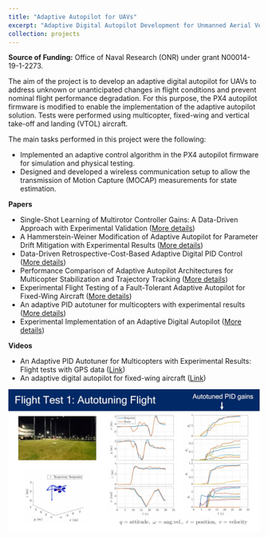 ```yaml
---
title: "Adaptive Autopilot for UAVs"
excerpt: "Adaptive Digital Autopilot Development for Unmanned Aerial Vehicles (UAVs) <br/><img src='/images/videos/uav_MC_thumbnail.png' width='752' height='423'>"
collection: projects
---
```


<b>Source of Funding:</b> Office of Naval Research (ONR) under grant N00014-19-1-2273.

The aim of the project is to develop an adaptive digital autopilot for UAVs to address unknown or unanticipated changes in flight conditions and prevent nominal flight performance degradation. For this purpose, the PX4 autopilot firmware is modified to enable the implementation of the adaptive autopilot solution. Tests were performed using multicopter, fixed-wing and vertical take-off and landing (VTOL) aircraft.

The main tasks performed in this project were the following:

- Implemented an adaptive control algorithm in the PX4 autopilot firmware for simulation and physical testing.
- Designed and developed a wireless communication setup to allow the transmission of Motion Capture (MOCAP) measurements for state estimation.

**Papers**

- Single-Shot Learning of Multirotor Controller Gains: A Data-Driven Approach with Experimental Validation (<a href = "https://japaredes.github.io/publication/2025-09-09-mirtaba-UAV-rcac">More details</a>)
- A Hammerstein-Weiner Modification of Adaptive Autopilot for Parameter Drift Mitigation with Experimental Results (<a href = "https://japaredes.github.io/publication/2024-09-09-UAV-drift">More details</a>)
- Data-Driven Retrospective-Cost-Based Adaptive Digital PID Control (<a href = "https://japaredes.github.io/publication/2024-07-07-ddrcac-uav">More details</a>)
- Performance Comparison of Adaptive Autopilot Architectures for Multicopter Stabilization and Trajectory Tracking (<a href = "https://japaredes.github.io/publication/2024-04-04-autopilot-architectures">More details</a>)
- Experimental Flight Testing of a Fault-Tolerant Adaptive Autopilot for Fixed-Wing Aircraft (<a href = "https://japaredes.github.io/publication/2023-07-07-lee-FW-autopilot">More details</a>)
- An adaptive PID autotuner for multicopters with experimental results (<a href = "https://japaredes.github.io/publication/2022-06-06-spencer-MC-A-PID">More details</a>)
- Experimental Implementation of an Adaptive Digital Autopilot (<a href = "https://japaredes.github.io/publication/2021-08-08-goel-adaptive-autopilot">More details</a>)

**Videos**

- An Adaptive PID Autotuner for Multicopters with Experimental Results: Flight tests with GPS data (<a href = "https://japaredes.github.io/videos/videos-7-UAV_MC/">Link</a>)
- An adaptive digital autopilot for fixed-wing aircraft (<a href = "https://japaredes.github.io/videos/videos-6-UAV_FW/">Link</a>)



<img src="/images/videos/uav_MC_thumbnail.png">
